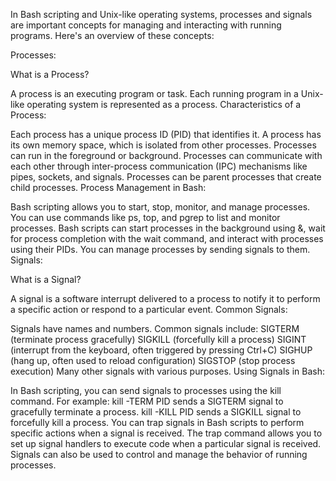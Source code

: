 In Bash scripting and Unix-like operating systems, processes and signals are important concepts for managing and interacting with running programs. Here's an overview of these concepts:

Processes:

What is a Process?

A process is an executing program or task. Each running program in a Unix-like operating system is represented as a process.
Characteristics of a Process:

Each process has a unique process ID (PID) that identifies it.
A process has its own memory space, which is isolated from other processes.
Processes can run in the foreground or background.
Processes can communicate with each other through inter-process communication (IPC) mechanisms like pipes, sockets, and signals.
Processes can be parent processes that create child processes.
Process Management in Bash:

Bash scripting allows you to start, stop, monitor, and manage processes. You can use commands like ps, top, and pgrep to list and monitor processes.
Bash scripts can start processes in the background using &, wait for process completion with the wait command, and interact with processes using their PIDs.
You can manage processes by sending signals to them.
Signals:

What is a Signal?

A signal is a software interrupt delivered to a process to notify it to perform a specific action or respond to a particular event.
Common Signals:

Signals have names and numbers. Common signals include:
SIGTERM (terminate process gracefully)
SIGKILL (forcefully kill a process)
SIGINT (interrupt from the keyboard, often triggered by pressing Ctrl+C)
SIGHUP (hang up, often used to reload configuration)
SIGSTOP (stop process execution)
Many other signals with various purposes.
Using Signals in Bash:

In Bash scripting, you can send signals to processes using the kill command. For example:
kill -TERM PID sends a SIGTERM signal to gracefully terminate a process.
kill -KILL PID sends a SIGKILL signal to forcefully kill a process.
You can trap signals in Bash scripts to perform specific actions when a signal is received.
The trap command allows you to set up signal handlers to execute code when a particular signal is received.
Signals can also be used to control and manage the behavior of running processes.
